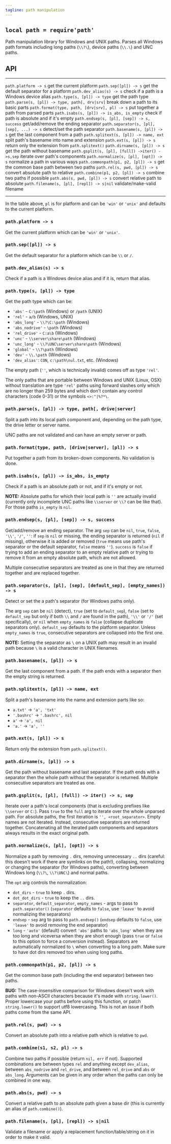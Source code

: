 ```yaml
---
tagline: path manipulation
---
```


## `local path = require'path'`

Path manipulation library for Windows and UNIX paths. Parses all Windows
path formats including long paths (`\\?\`), device paths (`\\.\`)
and UNC paths.

## API

------------------------------------------------ ------------------------------------------------
`path.platform -> s`                             get the current platform
`path.sep([pl]) -> s`                            get the default separator for a platform
`path.dev_alias(s) -> s`                         check if a path is a Windows device alias
`path.type(s, [pl]) -> type`                     get the path type
`path.parse(s, [pl]) -> type, path[, drv|srv]`   break down a path to its basic parts
`path.format(type, path, [drv|srv], pl) -> s`    put together a path from parsed parts
`path.isabs(s, [pl]) -> is_abs, is_empty`        check if path is absolute and if it's empty
`path.endsep(s, [pl], [sep]) -> s, success`      get/add/remove the ending separator
`path.separator(s, [pl], [sep], ...) -> s`       detect/set the path separator
`path.basename(s, [pl]) -> s`                    get the last component from a path
`path.splitext(s, [pl]) -> name, ext`            split path's basename into name and extension
`path.ext(s, [pl]) -> s`                         return only the extension from `path.splitext()`
`path.dirname(s, [pl]) -> s`                     get the path without basename
`path.gsplit(s, [pl], [full]) ->iter() ->s,sep`  iterate over path's components
`path.normalize(s, [pl], [opt]) -> s`            normalize a path in various ways
`path.commonpath(p1, p2, [pl]) -> s`             get the common base path between two paths
`path.rel(s, pwd, [pl]) -> s`                    convert absolute path to relative
`path.combine(p1, p2, [pl]) -> s`                combine two paths if possible
`path.abs(s, pwd, [pl]) -> s`                    convert relative path to absolute
`path.filename(s, [pl], [repl]) -> s|nil`        validate/make-valid filename
------------------------------------------------ ------------------------------------------------

In the table above, `pl` is for platform and can be `'win'` or `'unix'` and
defaults to the current platform.

### `path.platform -> s`

Get the current platform which can be `'win'` or `'unix'`.

### `path.sep([pl]) -> s`

Get the default separator for a platform which can be `\\` or `/`.

### `path.dev_alias(s) -> s`

Check if a path is a Windows device alias and if it is, return that alias.

### `path.type(s, [pl]) -> type`

Get the path type which can be:

  * `'abs'` - `C:\path` (Windows) or `/path` (UNIX)
  * `'rel'` - `a/b` (Windows, UNIX)
  * `'abs_long'` - `\\?\C:\path` (Windows)
  * `'abs_nodrive'` - `\path` (Windows)
  * `'rel_drive'` - `C:a\b` (Windows)
  * `'unc'` - `\\server\share\path` (Windows)
  * `'unc_long'` - `\\?\UNC\server\share\path` (Windows)
  * `'global'` - `\\?\path` (Windows)
  * `'dev'` - `\\.\path` (Windows)
  * `'dev_alias'`: `CON`, `c:\path\nul.txt`, etc. (Windows)

The empty path (`''`, which is technically invalid) comes off as type `'rel'`.

The only paths that are portable between Windows and UNIX (Linux, OSX)
without translation are type `'rel'` paths using forward slashes only which
are no longer than 259 bytes and which don't contain any control characters
(code 0-31) or the symbols `<>:"|%?*\`.

### `path.parse(s, [pl]) -> type, path[, drive|server]`

Split a path into its local path component and, depending on the path type,
the drive letter or server name.

UNC paths are not validated and can have an empty server or path.

### `path.format(type, path, [drive|server], [pl]) -> s`

Put together a path from its broken-down components. No validation is done.

### `path.isabs(s, [pl]) -> is_abs, is_empty`

Check if a path is an absolute path or not, and if it's empty or not.

__NOTE:__ Absolute paths for which their local path is `''` are actually
invalid (currently only incomplete UNC paths like `\\server` or `\\?` can be
like that). For those paths `is_empty` is `nil`.

### `path.endsep(s, [pl], [sep]) -> s, success`

Get/add/remove an ending separator. The arg `sep` can be `nil`, `true`,
`false`, `'\\'`, `'/'`, `''`: if `sep` is `nil` or missing, the ending
separator is returned (`nil` if missing), otherwise it is added or removed
(`true` means use path's separator or the default separator, `false` means
`''`). `success` is `false` if trying to add an ending separator to an empty
relative path or trying to remove it from an empty absolute path, which are
not allowed.

Multiple consecutive separators are treated as one in that they
are returned together and are replaced together.

### `path.separator(s, [pl], [sep], [default_sep], [empty_names]) -> s`

Detect or set the a path's separator (for Windows paths only).

The arg `sep` can be `nil` (detect), `true` (set to `default_sep`), `false`
(set to `default_sep` but only if both `\\` and `/` are found in the path),
`'\\'` or `'/'` (set specifically), or `nil` when `empty_names` is `false`
(collapse duplicate separators only). `default_sep` defaults to the platform
separator. Unless `empty_names` is `true`, consecutive separators are
collapsed into the first one.

__NOTE:__ Setting the separator as `\` on a UNIX path may result in an
invalid path because `\` is a valid character in UNIX filenames.

### `path.basename(s, [pl]) -> s`

Get the last component from a path.
If the path ends with a separator then the empty string is returned.

### `path.splitext(s, [pl]) -> name, ext`

Split a path's basename into the name and extension parts like so:

  * `a.txt'` -> `'a', 'txt'`
  * `'.bashrc'` -> `'.bashrc', nil`
  * `a'` -> `'a', nil`
  * `'a.'` -> `'a', ''`

### `path.ext(s, [pl]) -> s`

Return only the extension from `path.splitext()`.

### `path.dirname(s, [pl]) -> s`

Get the path without basename and last separator. If the path ends with a
separator then the whole path without the separator is returned. Multiple
consecutive separators are treated as one.

### `path.gsplit(s, [pl], [full]) -> iter() -> s, sep`

Iterate over a path's local components (that is excluding prefixes like
`\\server` or `C:`). Pass `true` to the `full` arg to iterate over the
whole unparsed path. For absolute paths, the first iteration is
`'', <root_separator>`. Empty names are not iterated. Instead, consecutive
separators are returned together. Concatenating all the iterated path
components and separators always results in the exact original path.

### `path.normalize(s, [pl], [opt]) -> s`

Normalize a path by removing `.` dirs, removing unnecessary `..` dirs
(careful: this doesn't work if there are symlinks on the path!), collapsing,
normalizing or changing the separator (for Windows paths), converting
between Windows long (`\\?\`, `\\?\UNC\`) and normal paths.

The `opt` arg controls the normalization:

  * `dot_dirs` - `true` to keep `.` dirs.
  * `dot_dot_dirs` - `true` to keep the `..` dirs.
  * `separator`, `default_separator`, `empty_names` - args to pass to
  `path.separator()` (`separator` defaults to `false`, use `'leave'`
  to avoid normalizing the separators)
  * `endsep` - `sep` arg to pass to `path.endsep()` (`endsep` defaults
  to `false`, use `'leave'` to avoid removing the end separator)
  * `long` - `'auto'` (default) convert `'abs'` paths to `'abs_long'` when
  they are too long and viceversa when they are short enough (pass `true` or
  `false` to this option to force a conversion instead). Separators are
  automatically normalized to `\` when converting to a long path. Make sure
  to have dot dirs removed too when using long paths.

### `path.commonpath(p1, p2, [pl]) -> s`

Get the common base path (including the end separator) between two paths.

__BUG:__ The case-insensitive comparison for Windows doesn't work with
paths with non-ASCII characters because it's made with `string.lower()`.
Proper lowercase your paths before using this function, or patch
`string.lower()` to support utf8 lowercasing. This is not an issue if both
paths come from the same API.

### `path.rel(s, pwd) -> s`

Convert an absolute path into a relative path which is relative to `pwd`.

### `path.combine(s1, s2, pl) -> s`

Combine two paths if possible (return `nil, err` if not). Supported
combinations are between types `rel` and anything except `dev_alias`,
between `abs_nodrive` and `rel_drive`, and between `rel_drive` and `abs`
or `abs_long`. Arguments can be given in any order when the paths can only
be combined in one way.

### `path.abs(s, pwd) -> s`

Convert a relative path to an absolute path given a base dir
(this is currently an alias of `path.combine()`).

### `path.filename(s, [pl], [repl]) -> s|nil`

Validate a filename or apply a replacement function/table/string on it in
order to make it valid.

